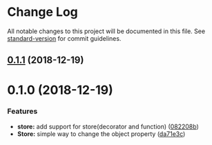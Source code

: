 # Change Log

All notable changes to this project will be documented in this file. See [standard-version](https://github.com/conventional-changelog/standard-version) for commit guidelines.

<a name="0.1.1"></a>
## [0.1.1](https://github.com/HalZhan/kiss-vuex/compare/v0.1.0...v0.1.1) (2018-12-19)



<a name="0.1.0"></a>
# 0.1.0 (2018-12-19)


### Features

* **store:** add support for store(decorator and function) ([082208b](https://github.com/HalZhan/kiss-vuex/commit/082208b))
* **Store:** simple way to change the object property ([da71e3c](https://github.com/HalZhan/kiss-vuex/commit/da71e3c))
